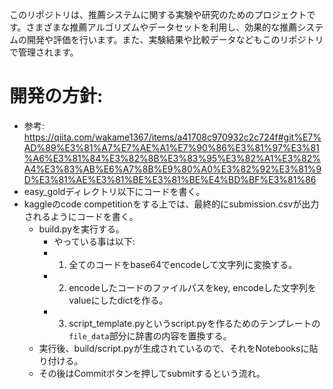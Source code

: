 このリポジトリは、推薦システムに関する実験や研究のためのプロジェクトです。さまざまな推薦アルゴリズムやデータセットを利用し、効果的な推薦システムの開発や評価を行います。また、実験結果や比較データなどもこのリポジトリで管理されます。

# 開発の方針:

- 参考: https://qiita.com/wakame1367/items/a41708c970932c2c724f#git%E7%AD%89%E3%81%A7%E7%AE%A1%E7%90%86%E3%81%97%E3%81%A6%E3%81%84%E3%82%8B%E3%83%95%E3%82%A1%E3%82%A4%E3%83%AB%E6%A7%8B%E9%80%A0%E3%82%92%E3%81%9D%E3%81%AE%E3%81%BE%E3%81%BE%E4%BD%BF%E3%81%86
- easy_goldディレクトリ以下にコードを書く。
- kaggleのcode competitionをする上では、最終的にsubmission.csvが出力されるようにコードを書く。
  - build.pyを実行する。
    - やっている事は以下:
    - 1. 全てのコードをbase64でencodeして文字列に変換する。
    - 2. encodeしたコードのファイルパスをkey, encodeした文字列をvalueにしたdictを作る。
    - 3. script_template.pyというscript.pyを作るためのテンプレートの`file_data`部分に辞書の内容を置換する。
  - 実行後、build/script.pyが生成されているので、それをNotebooksに貼り付ける。
  - その後はCommitボタンを押してsubmitするという流れ。
